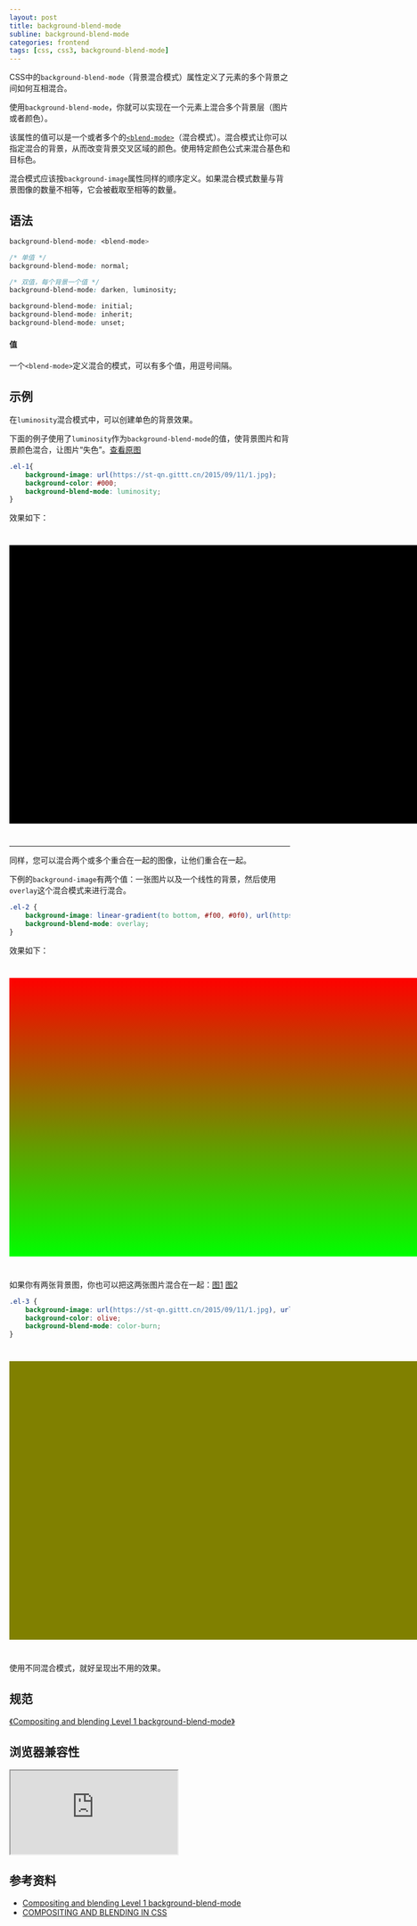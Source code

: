 ```yaml
---
layout: post
title: background-blend-mode
subline: background-blend-mode
categories: frontend
tags: [css, css3, background-blend-mode]
---
```


CSS中的`background-blend-mode`（背景混合模式）属性定义了元素的多个背景之间如何互相混合。

使用`background-blend-mode`，你就可以实现在一个元素上混合多个背景层（图片或者颜色）。

该属性的值可以是一个或者多个的[`<blend-mode>`](https://developer.mozilla.org/en-US/docs/Web/CSS/blend-mode)（混合模式）。混合模式让你可以指定混合的背景，从而改变背景交叉区域的颜色。使用特定颜色公式来混合基色和目标色。

混合模式应该按`background-image`属性同样的顺序定义。如果混合模式数量与背景图像的数量不相等，它会被截取至相等的数量。

## 语法

```css
background-blend-mode: <blend-mode>
```

```css
/* 单值 */
background-blend-mode: normal;

/* 双值，每个背景一个值 */
background-blend-mode: darken, luminosity;

background-blend-mode: initial;
background-blend-mode: inherit;
background-blend-mode: unset;
```

#### 值

一个`<blend-mode>`定义混合的模式，可以有多个值，用逗号间隔。

## 示例

在`luminosity`混合模式中，可以创建单色的背景效果。

下面的例子使用了`luminosity`作为`background-blend-mode`的值，使背景图片和背景颜色混合，让图片“失色”。[查看原图](https://st-qn.gittt.cn/2015/09/11/1.jpg)

```css
.el-1{
    background-image: url(https://st-qn.gittt.cn/2015/09/11/1.jpg);
    background-color: #000;
    background-blend-mode: luminosity;
}
```

效果如下：

<div class="demo">
    <div class="el el-1"></div>
</div>

-------

同样，您可以混合两个或多个重合在一起的图像，让他们重合在一起。

下例的`background-image`有两个值：一张图片以及一个线性的背景，然后使用`overlay`这个混合模式来进行混合。

```css
.el-2 {
    background-image: linear-gradient(to bottom, #f00, #0f0), url(https://st-qn.gittt.cn/2015/09/11/1.jpg);
    background-blend-mode: overlay;
}
```

效果如下：

<div class="demo">
    <div class="el el-2"></div>
</div>

如果你有两张背景图，你也可以把这两张图片混合在一起：[图1](https://st-qn.gittt.cn/2015/09/11/1.jpg) [图2](https://st-qn.gittt.cn/2015/09/11/2.jpg)

```css
.el-3 {
    background-image: url(https://st-qn.gittt.cn/2015/09/11/1.jpg), url(https://st-qn.gittt.cn/2015/09/11/2.jpg);
    background-color: olive;
    background-blend-mode: color-burn;
}
```

<div class="demo">
    <div class="el el-3"></div>
</div>

使用不同混合模式，就好呈现出不用的效果。

## 规范

[《Compositing and blending Level 1 background-blend-mode》](https://drafts.fxtf.org/compositing-1/#background-blend-mode)

## 浏览器兼容性

<iframe src="http://caniuse.com/css-backgroundblendmode/embed/"></iframe>

## 参考资料

- [Compositing and blending Level 1 background-blend-mode](https://drafts.fxtf.org/compositing-1/#background-blend-mode)
- [COMPOSITING AND BLENDING IN CSS](http://sarasoueidan.com/blog/compositing-and-blending-in-css/)

[1]:https://st-qn.gittt.cn/2015/09/11/1.jpg

<style type="text/css">
    .demo{
        margin: 40px 0;
        max-width: 800px;
    }
    .el{
        width: 800px;
        height: 500px;
        -webkit-background-size: 100%;
        background-size: 100%;
    }
    .el-1{
        background-image: url(https://st-qn.gittt.cn/2015/09/11/1.jpg);
        background-color: #000;
        background-blend-mode: luminosity;
    }
    .el-2 {
        background-image: linear-gradient(to bottom, #f00, #0f0), url(https://st-qn.gittt.cn/2015/09/11/1.jpg);
        background-blend-mode: overlay;
    }
    .el-3 {
        background-image: url(https://st-qn.gittt.cn/2015/09/11/1.jpg), url(https://st-qn.gittt.cn/2015/09/11/2.jpg);
        background-color: olive;
        background-blend-mode: color-burn;
    }
</style>
